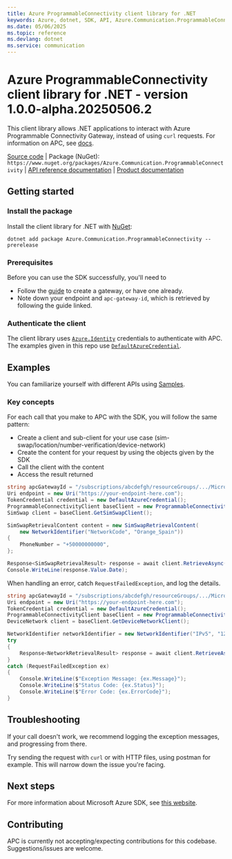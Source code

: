 ```yaml
---
title: Azure ProgrammableConnectivity client library for .NET
keywords: Azure, dotnet, SDK, API, Azure.Communication.ProgrammableConnectivity, communication
ms.date: 05/06/2025
ms.topic: reference
ms.devlang: dotnet
ms.service: communication
---
```

# Azure ProgrammableConnectivity client library for .NET - version 1.0.0-alpha.20250506.2 


This client library allows .NET applications to interact with Azure Programmable Connectivity Gateway, instead of using `curl` requests. For information on APC, see [docs](https://learn.microsoft.com/azure/programmable-connectivity/).

  [Source code](https://github.com/Azure/azure-sdk-for-net/blob/main/sdk/communication/Azure.Communication.ProgrammableConnectivity/src) | Package (NuGet): `https://www.nuget.org/packages/Azure.Communication.ProgrammableConnectivity` | [API reference documentation](https://azure.github.io/azure-sdk-for-net) | [Product documentation](https://learn.microsoft.com/azure)

## Getting started

### Install the package

Install the client library for .NET with [NuGet](https://www.nuget.org/):

```dotnetcli
dotnet add package Azure.Communication.ProgrammableConnectivity --prerelease
```

### Prerequisites

Before you can use the SDK successfully, you'll need to
* Follow the [guide](https://learn.microsoft.com/azure/programmable-connectivity/azure-programmable-connectivity-create-gateway) to create a gateway, or have one already.
* Note down your endpoint and `apc-gateway-id`, which is retrieved by following the guide linked.

### Authenticate the client

The client library uses [`Azure.Identity`](https://learn.microsoft.com/dotnet/api/azure.identity?view=azure-dotnet) credentials to authenticate with APC. The examples given in this repo use [`DefaultAzureCredential`](https://learn.microsoft.com/dotnet/api/azure.identity.defaultazurecredential?view=azure-dotnet).

## Examples

You can familiarize yourself with different APIs using [Samples](https://github.com/Azure/azure-sdk-for-net/tree/main/sdk/communication/Azure.Communication.ProgrammableConnectivity/samples).

### Key concepts

For each call that you make to APC with the SDK, you will follow the same pattern:
* Create a client and sub-client for your use case (sim-swap/location/number-verification/device-network)
* Create the content for your request by using the objects given by the SDK
* Call the client with the content
* Access the result returned

```C# Snippet:APC_Sample_SimSwapRetrieveTest
string apcGatewayId = "/subscriptions/abcdefgh/resourceGroups/.../Microsoft.programmableconnectivity/...";
Uri endpoint = new Uri("https://your-endpoint-here.com");
TokenCredential credential = new DefaultAzureCredential();
ProgrammableConnectivityClient baseClient = new ProgrammableConnectivityClient(endpoint, credential);
SimSwap client = baseClient.GetSimSwapClient();

SimSwapRetrievalContent content = new SimSwapRetrievalContent(
    new NetworkIdentifier("NetworkCode", "Orange_Spain"))
{
    PhoneNumber = "+50000000000",
};

Response<SimSwapRetrievalResult> response = await client.RetrieveAsync(apcGatewayId, content);
Console.WriteLine(response.Value.Date);
```

When handling an error, catch `RequestFailedException`, and log the details.

```C# Snippet:APC_Sample_NetworkRetrievalBadIdentifierTest
string apcGatewayId = "/subscriptions/abcdefgh/resourceGroups/.../Microsoft.programmableconnectivity/...";
Uri endpoint = new Uri("https://your-endpoint-here.com");
TokenCredential credential = new DefaultAzureCredential();
ProgrammableConnectivityClient baseClient = new ProgrammableConnectivityClient(endpoint, credential);
DeviceNetwork client = baseClient.GetDeviceNetworkClient();

NetworkIdentifier networkIdentifier = new NetworkIdentifier("IPv5", "127.0.0.1");
try
{
    Response<NetworkRetrievalResult> response = await client.RetrieveAsync(apcGatewayId, networkIdentifier);
}
catch (RequestFailedException ex)
{
    Console.WriteLine($"Exception Message: {ex.Message}");
    Console.WriteLine($"Status Code: {ex.Status}");
    Console.WriteLine($"Error Code: {ex.ErrorCode}");
}
```

## Troubleshooting

If your call doesn't work, we recommend logging the exception messages, and progressing from there.

Try sending the request with `curl` or with HTTP files, using postman for example. This will narrow down the issue you're facing.

## Next steps

For more information about Microsoft Azure SDK, see [this website](https://azure.github.io/azure-sdk/).

## Contributing

APC is currently not accepting/expecting contributions for this codebase. Suggestions/issues are welcome.

